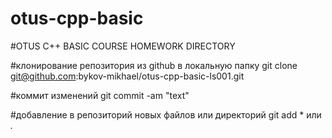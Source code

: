 # otus-cpp-basic

#OTUS C++ BASIC COURSE HOMEWORK DIRECTORY

#клонирование репозитория из github в локальную папку
git clone git@github.com:bykov-mikhael/otus-cpp-basic-ls001.git

#коммит изменений
git commit -am "text"

#добавление в репозиторий новых файлов или директорий
git add * или *.*